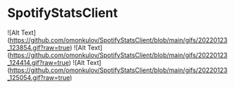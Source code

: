 # SpotifyStatsClient
 
![Alt Text] (https://github.com/omonkulov/SpotifyStatsClient/blob/main/gifs/20220123_123854.gif?raw=true) ![Alt Text] (https://github.com/omonkulov/SpotifyStatsClient/blob/main/gifs/20220123_124414.gif?raw=true) ![Alt Text] (https://github.com/omonkulov/SpotifyStatsClient/blob/main/gifs/20220123_125054.gif?raw=true)
